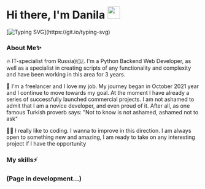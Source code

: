 
<h1>Hi there, I'm Danila
<img src="https://github.com/blackcater/blackcater/raw/main/images/Hi.gif" height="32"/></h1>

[![Typing SVG](https://readme-typing-svg.herokuapp.com?color=f9cd62&lines=Writer?+Code+Writer?+Hmm...;Programmer.;Oh+no..+Python+Developer.;+So+far.;+There+is+no+limit+to...;+Perfection.)](https://git.io/typing-svg)

<h3>About Me✨</h3>

🔥 IT-specialist from Russia🇷🇺. I'm a Python Backend Web Developer, as well as a specialist in creating scripts of any functionality and complexity and have been working in this area for 3 years.

💼 I'm a freelancer and I love my job.  My journey began in October 2021 year and I continue to move towards my goal. At the moment I have already a series of successfully launched commercial projects. I am not ashamed to admit that I am a novice developer, and even proud of it. After all, as one famous Turkish proverb says: "Not to know is not ashamed, ashamed not to ask"

👨‍💻 I really like to coding. I wanna to improve in this direction. I am always open to something new and amazing, I am ready to take on any interesting project if I have the opportunity

<h3>My skills⚡️</h3>


### (Page in development...)
